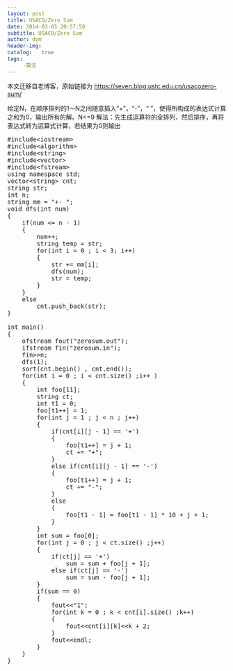 ```yaml
---
layout: post
title: USACO/Zero Sum
date: 2014-03-05 20:57:50
subtitle: USACO/Zero Sum
author: dym
header-img:
catalog:   true
tags:
     -算法
---
```


本文迁移自老博客，原始链接为 <https://seven.blog.ustc.edu.cn/usacozero-sum/>

给定N，在顺序排列的1～N之间随意插入“+”，“-”，“ ”，使得所构成的表达式计算之和为0，输出所有的解。N<=9
解法：先生成运算符的全排列，然后排序，再将表达式转为运算式计算，若结果为0则输出
<pre class = "brush:[cpp]">
#include&lt;iostream&gt;
#include&lt;algorithm&gt;
#include&lt;string&gt;
#include&lt;vector&gt;
#include&lt;fstream&gt;
using namespace std;
vector&lt;string&gt; cnt;
string str;
int n;
string mm = "+- ";
void dfs(int num)
{
	if(num <= n - 1)
	{
		num++;
		string temp = str;
		for(int i = 0 ; i < 3; i++)
		{
			str += mm[i]; 
			dfs(num);
			str = temp;
		}
	}
	else
		cnt.push_back(str);
}

int main()
{
	ofstream fout("zerosum.out");
	ifstream fin("zerosum.in");
	fin&gt;&gt;n;
	dfs(1);
	sort(cnt.begin() , cnt.end());
	for(int i = 0 ; i < cnt.size() ;i++ )
	{
		int foo[11];
		string ct;
		int t1 = 0;
		foo[t1++] = 1;
		for(int j = 1 ; j < n ; j++)
		{
			if(cnt[i][j - 1] == '+')
			{
				foo[t1++] = j + 1;
				ct += "+";
			}
			else if(cnt[i][j - 1] == '-')
			{
				foo[t1++] = j + 1;
				ct += "-";
			}
			else
			{
				foo[t1 - 1] = foo[t1 - 1] * 10 + j + 1;
			}
		}
		int sum = foo[0];
		for(int j = 0 ; j < ct.size() ;j++)
		{
			if(ct[j] == '+')
				sum = sum + foo[j + 1];
			else if(ct[j] == '-')
				sum = sum - foo[j + 1];
		}
		if(sum == 0)
		{
			fout&lt;&lt;"1";
			for(int k = 0 ; k < cnt[i].size() ;k++)
			{
				fout&lt;&lt;cnt[i][k]&lt;&lt;k + 2;
			}
			fout&lt;&lt;endl;
		}
	}
}
</pre>





